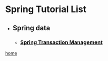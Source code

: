# Spring Tutorial List

- ## Spring data
    - ### [Spring Transaction Management](spring_transaction_management/page.md)


[home](./../README.md)
